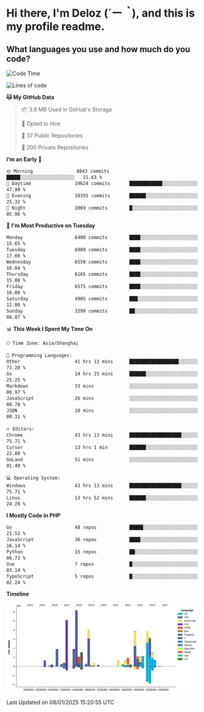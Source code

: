 # **Hi there, I'm Deloz (*´ー｀*), and this is my profile readme.**

## **What languages you use and how much do you code?**

<!--START_SECTION:waka-->
![Code Time](http://img.shields.io/badge/Code%20Time-5%2C463%20hrs%2055%20mins-blue)

![Lines of code](https://img.shields.io/badge/From%20Hello%20World%20I%27ve%20Written-43.6%20million%20lines%20of%20code-blue)

**🐱 My GitHub Data** 

> 📦 3.8 MB Used in GitHub's Storage 
 > 
> 💼 Opted to Hire
 > 
> 📜 37 Public Repositories 
 > 
> 🔑 200 Private Repositories 
 > 
**I'm an Early 🐤** 

```text
🌞 Morning                8843 commits        █████░░░░░░░░░░░░░░░░░░░░   21.63 % 
🌆 Daytime                19624 commits       ████████████░░░░░░░░░░░░░   47.99 % 
🌃 Evening                10355 commits       ██████░░░░░░░░░░░░░░░░░░░   25.32 % 
🌙 Night                  2069 commits        █░░░░░░░░░░░░░░░░░░░░░░░░   05.06 % 
```
📅 **I'm Most Productive on Tuesday** 

```text
Monday                   6400 commits        ████░░░░░░░░░░░░░░░░░░░░░   15.65 % 
Tuesday                  6989 commits        ████░░░░░░░░░░░░░░░░░░░░░   17.09 % 
Wednesday                6558 commits        ████░░░░░░░░░░░░░░░░░░░░░   16.04 % 
Thursday                 6165 commits        ████░░░░░░░░░░░░░░░░░░░░░   15.08 % 
Friday                   6575 commits        ████░░░░░░░░░░░░░░░░░░░░░   16.08 % 
Saturday                 4905 commits        ███░░░░░░░░░░░░░░░░░░░░░░   12.00 % 
Sunday                   3299 commits        ██░░░░░░░░░░░░░░░░░░░░░░░   08.07 % 
```


📊 **This Week I Spent My Time On** 

```text
🕑︎ Time Zone: Asia/Shanghai

💬 Programming Languages: 
Other                    41 hrs 13 mins      ██████████████████░░░░░░░   72.20 % 
Go                       14 hrs 25 mins      ██████░░░░░░░░░░░░░░░░░░░   25.25 % 
Markdown                 33 mins             ░░░░░░░░░░░░░░░░░░░░░░░░░   00.97 % 
JavaScript               26 mins             ░░░░░░░░░░░░░░░░░░░░░░░░░   00.78 % 
JSON                     10 mins             ░░░░░░░░░░░░░░░░░░░░░░░░░   00.31 % 

🔥 Editors: 
Chrome                   43 hrs 13 mins      ███████████████████░░░░░░   75.71 % 
Cursor                   13 hrs 1 min        ██████░░░░░░░░░░░░░░░░░░░   22.80 % 
GoLand                   51 mins             ░░░░░░░░░░░░░░░░░░░░░░░░░   01.49 % 

💻 Operating System: 
Windows                  43 hrs 13 mins      ███████████████████░░░░░░   75.71 % 
Linux                    13 hrs 52 mins      ██████░░░░░░░░░░░░░░░░░░░   24.29 % 
```

**I Mostly Code in PHP** 

```text
Go                       48 repos            █████░░░░░░░░░░░░░░░░░░░░   21.52 % 
JavaScript               36 repos            ████░░░░░░░░░░░░░░░░░░░░░   16.14 % 
Python                   15 repos            ██░░░░░░░░░░░░░░░░░░░░░░░   06.73 % 
Vue                      7 repos             █░░░░░░░░░░░░░░░░░░░░░░░░   03.14 % 
TypeScript               5 repos             █░░░░░░░░░░░░░░░░░░░░░░░░   02.24 % 
```



**Timeline**

![Lines of Code chart](https://raw.githubusercontent.com/deloz/deloz/main/assets/bar_graph.png)


 Last Updated on 08/01/2025 15:20:55 UTC
<!--END_SECTION:waka-->
